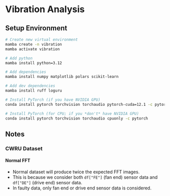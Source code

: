 # Vibration Analysis

## Setup Environment
```sh
# Create new virtual environment
mamba create -n vibration
mamba activate vibration

# Add python
mamba install python=3.12

# Add dependencies
mamba install numpy matplotlib polars scikit-learn

# Add dev dependencies
mamba install ruff loguru

# Install PyTorch (if you have NVIDIA GPU)
conda install pytorch torchvision torchaudio pytorch-cuda=12.1 -c pytorch -c nvidia

# Install PyTorch (for CPU; if you *don't* have NVIDIA GPU)
conda install pytorch torchvision torchaudio cpuonly -c pytorch
```

## Notes
### CWRU Dataset
#### Normal FFT
- Normal dataset will produce twice the expected FFT images.
- This is because we consider both `df["FE"]` (fan end) sensor data and `df["DE"]` (drive end) sensor data.
- In faulty data, only fan end or drive end sensor data is considered.
